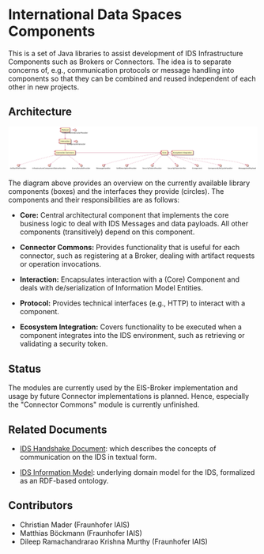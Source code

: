 # International Data Spaces Components

This is a set of Java libraries to assist development of IDS Infrastructure Components such as Brokers or Connectors. The idea is
to separate concerns of, e.g., communication protocols or message handling into components so that they can be combined and
reused independent of each other in new projects. 

## Architecture

![Broker Architecture](documentation/overview.png)

The diagram above provides an overview on the currently available library components (boxes) and the interfaces they provide (circles). 
The components and their responsibilities are as follows:

* **Core:** Central architectural component that implements the core business logic to deal with IDS Messages and data payloads. All other 
components (transitively) depend on this component.

* **Connector Commons:** Provides functionality that is useful for each connector, such as registering at a Broker, dealing with artifact 
requests or operation invocations.

* **Interaction:** Encapsulates interaction with a (Core) Component and deals with de/serialization of Information Model Entities.
 
* **Protocol:** Provides technical interfaces (e.g., HTTP) to interact with a component.

* **Ecosystem Integration:** Covers functionality to be executed when a component integrates into the IDS environment, such as 
retrieving or validating a security token.

## Status

The modules are currently used by the EIS-Broker implementation and usage by future Connector implementations is planned. Hence,
especially the "Connector Commons" module is currently unfinished.

## Related Documents

* [IDS Handshake Document](https://industrialdataspace.jiveon.com/docs/DOC-1817): which describes the concepts of communication on the 
IDS in textual form. 

* [IDS Information Model](https://github.com/IndustrialDataSpace/InformationModel): underlying domain model for the IDS, formalized as
an RDF-based ontology.

## Contributors

* Christian Mader (Fraunhofer IAIS)
* Matthias Böckmann (Fraunhofer IAIS)
* Dileep Ramachandrarao Krishna Murthy (Fraunhofer IAIS)